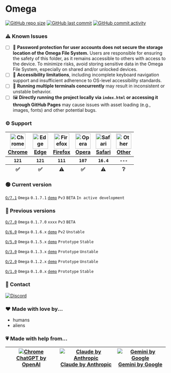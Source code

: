 # Omega

[![GitHub repo size](https://img.shields.io/github/repo-size/6d6t6/O?logo=github&color=purple)](https://github.com/6d6t6/O)
[![GitHub last commit](https://img.shields.io/github/last-commit/6d6t6/O?logo=github)](https://github.com/6d6t6/O)
[![GitHub commit activity](https://img.shields.io/github/commit-activity/t/6d6t6/O?logo=github)](https://github.com/6d6t6/O)

### ⚠️ Known Issues
- [ ] 🔐 **Password protection for user accounts does not secure the storage location of the Omega File System.** Users are responsible for ensuring the safety of this folder, as it remains accessible to others with access to the device. To minimize risks, avoid storing sensitive data in the Omega File System, especially on shared and/or unlocked devices.
- [ ] 🦾 **Accessibility limitations**, including incomplete keyboard navigation support and insufficient adherence to OS-level accessibility standards.
- [ ] 🔄 **Running multiple terminals concurrently** may result in inconsistent or unstable behavior.
- [ ] 🖼️ **Directly running the project locally via `index.html` or accessing it through GitHub Pages** may cause issues with asset loading (e.g., images, fonts) and other potential bugs.

### ⚙️ Support
<table>
  <thead>
    <tr>
      <th style="text-align: center;"><a href="https://www.google.com/chrome/" target="_blank"><img style="width: 48px;" src="https://upload.wikimedia.org/wikipedia/commons/e/e1/Google_Chrome_icon_%28February_2022%29.svg" alt="Chrome"><br>Chrome</a></th>
      <th style="text-align: center;"><a href="https://www.microsoft.com/edge" target="_blank"><img style="width: 48px;" src="https://upload.wikimedia.org/wikipedia/commons/7/7e/Microsoft_Edge_logo_%282019%29.png" alt="Edge"><br>Edge</a></th>
      <th style="text-align: center;"><a href="https://www.mozilla.org/firefox/" target="_blank"><img style="width: 48px;" src="https://upload.wikimedia.org/wikipedia/commons/a/a0/Firefox_logo%2C_2019.svg" alt="Firefox"><br>Firefox</a></th>
      <th style="text-align: center;"><a href="https://www.opera.com/" target="_blank"><img style="width: 48px;" src="https://upload.wikimedia.org/wikipedia/commons/4/49/Opera_2015_icon.svg" alt="Opera"><br>Opera</a></th>
      <th style="text-align: center;"><a href="https://www.apple.com/safari/" target="_blank"><img style="width: 48px;" src="https://upload.wikimedia.org/wikipedia/commons/5/52/Safari_browser_logo.svg" alt="Safari"><br>Safari</a></th>
      <th style="text-align: center;"><a href="https://en.wikipedia.org/wiki/List_of_web_browsers" target="_blank"><img style="width: 48px;" src="https://cdn-icons-png.flaticon.com/512/11024/11024036.png" alt="Other"><br>Other</a></th>
    </tr>
    <tr>
      <th style="text-align: center; vertical-align: middle;"><code>121</code></th>
      <th style="text-align: center; vertical-align: middle;"><code>121</code></th>
      <th style="text-align: center; vertical-align: middle;"><code>111</code></th>
      <th style="text-align: center; vertical-align: middle;"><code>107</code></th>
      <th style="text-align: center; vertical-align: middle;"><code>16.4</code></th>
      <th style="text-align: center; vertical-align: middle;"><code>---</code></th>
    </tr>
    <tr>
      <th style="text-align: center; vertical-align: middle;">✅</th>
      <th style="text-align: center; vertical-align: middle;">✅</th>
      <th style="text-align: center; vertical-align: middle;">⚠️</th>
      <th style="text-align: center; vertical-align: middle;">✅</th>
      <th style="text-align: center; vertical-align: middle;">⚠️</th>
      <th style="text-align: center; vertical-align: middle;">❔</th>
    </tr>
  </thead>
</table>

### 🟢 Current version
[`O/7.1`](https://github.com/6d6t6/O/tree/main/7) `Omega` `0.1.7.1` [`demo`](https://o-0.pages.dev/) `Pv3` `BETA` `In active development`

### 📜 Previous versions
[`O/7.0`](https://github.com/6d6t6/O/tree/main/7) `Omega` `0.1.7.0` `xxxx` `Pv3` `BETA`

[`O/6.0`](https://github.com/6d6t6/O/tree/main/6) `Omega` `0.1.6.x` [`demo`](https://128bb82c.o-0.pages.dev/) `Pv2` `Unstable`

[`O/5.0`](https://github.com/6d6t6/O/tree/main/5) `Omega` `0.1.5.x` [`demo`](https://6d6t6.github.io/O/5) `Prototype` `Stable`

[`O/3.0`](https://github.com/6d6t6/O/tree/main/3) `Omega` `0.1.3.x` [`demo`](https://6d6t6.github.io/O/3) `Prototype` `Unstable`

[`O/2.0`](https://github.com/6d6t6/O/tree/main/2) `Omega` `0.1.2.x` [`demo`](https://6d6t6.github.io/O/2) `Prototype` `Unstable`

[`O/1.0`](https://github.com/6d6t6/O/tree/main/1) `Omega` `0.1.0.x` [`demo`](https://6d6t6.github.io/O/1) `Prototype` `Stable`

### 💌 Contact
[![Discord](https://img.shields.io/discord/1207017475041009724?logo=discord&logoColor=white&color=5865F2&label=discord%20server)](https://discord.gg/UJsJbXxb2v)

### ❤️ Made with love by...
- humans
- aliens

### 💗 Made with help from...
<table>
  <thead>
    <tr>
      <th style="text-align: center;"><a href="https://chatgpt.com" target="_blank"><img src="https://img.icons8.com/color/48/chatgpt.png" alt="Chrome"><br>ChatGPT by OpenAI</a></th>
      <th style="text-align: center;"><a href="https://claude.ai" target="_blank"><img src="https://img.icons8.com/fluency/48/claude.png" alt="Claude by Anthropic"><br>Claude by Anthropic</a></th>
      <th style="text-align: center;"><a href="https://gemini.google.com" target="_blank"><img src="https://img.icons8.com/fluency/48/bard.png" alt="Gemini by Google"><br>Gemini by Google</a></th>
    </tr>
  </thead>
</table>
